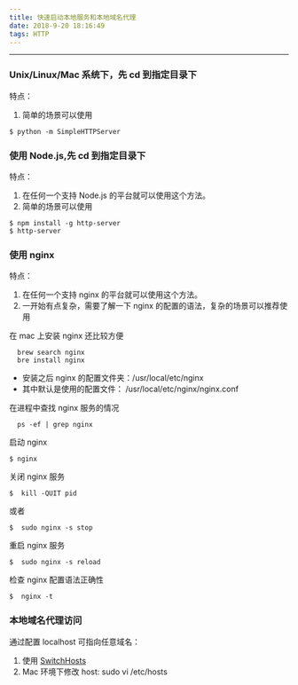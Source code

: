 ```yaml
---
title: 快速启动本地服务和本地域名代理
date: 2018-9-20 18:16:49
tags: HTTP
---
```

----
### Unix/Linux/Mac 系统下，先 cd 到指定目录下
特点：
  1. 简单的场景可以使用

```
$ python -m SimpleHTTPServer

```

### 使用 Node.js,先 cd 到指定目录下
特点：
  1. 在任何一个支持 Node.js 的平台就可以使用这个方法。
  2. 简单的场景可以使用

```
$ npm install -g http-server
$ http-server
```
### 使用 nginx
特点：
  1. 在任何一个支持 nginx 的平台就可以使用这个方法。
  2. 一开始有点复杂，需要了解一下 nginx 的配置的语法，复杂的场景可以推荐使用

在 mac 上安装 nginx 还比较方便

```
  brew search nginx
  bre install nginx
```

  - 安装之后 nginx 的配置文件夹：/usr/local/etc/nginx
  - 其中默认是使用的配置文件： /usr/local/etc/nginx/nginx.conf

在进程中查找 nginx 服务的情况

```
  ps -ef | grep nginx
```

启动 nginx

```
$ nginx

```


关闭 nginx 服务

```
$  kill -QUIT pid
```

或者


```
$  sudo nginx -s stop
```

重启 nginx 服务

```
$  sudo nginx -s reload
```

检查 nginx 配置语法正确性

```
$  nginx -t
```

### 本地域名代理访问
通过配置 localhost 可指向任意域名：
  1. 使用 [SwitchHosts](https://github.com/oldj/SwitchHosts)
  2. Mac 环境下修改 host: sudo vi /etc/hosts
